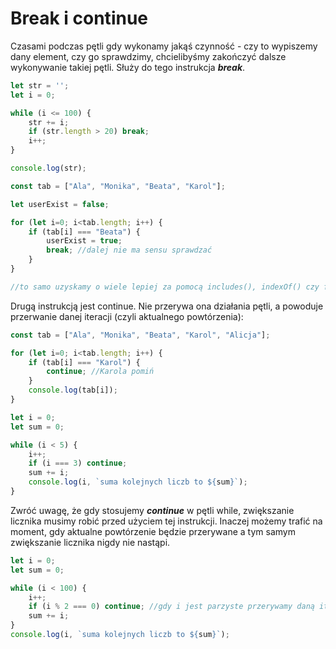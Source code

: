 # Break i continue

Czasami podczas pętli gdy wykonamy jakąś czynność - czy to wypiszemy dany element, czy go sprawdzimy, chcielibyśmy zakończyć dalsze wykonywanie takiej pętli. Służy do tego instrukcja ***break***.

```js
let str = '';
let i = 0;

while (i <= 100) {
    str += i;
    if (str.length > 20) break;
    i++;
}

console.log(str);
```

```js
const tab = ["Ala", "Monika", "Beata", "Karol"];

let userExist = false;

for (let i=0; i<tab.length; i++) {
    if (tab[i] === "Beata") {
        userExist = true;
        break; //dalej nie ma sensu sprawdzać
    }
}

//to samo uzyskamy o wiele lepiej za pomocą includes(), indexOf() czy findIndex()
```

Drugą instrukcją jest continue. Nie przerywa ona działania pętli, a powoduje przerwanie danej iteracji (czyli aktualnego powtórzenia):

```js
const tab = ["Ala", "Monika", "Beata", "Karol", "Alicja"];

for (let i=0; i<tab.length; i++) {
    if (tab[i] === "Karol") {
        continue; //Karola pomiń
    }
    console.log(tab[i]);
}
```

```js
let i = 0;
let sum = 0;

while (i < 5) {
    i++;
    if (i === 3) continue;
    sum += i;
    console.log(i, `suma kolejnych liczb to ${sum}`);
}
```

Zwróć uwagę, że gdy stosujemy ***continue*** w pętli while, zwiększanie licznika musimy robić przed użyciem tej instrukcji. Inaczej możemy trafić na moment, gdy aktualne powtórzenie będzie przerywane a tym samym zwiększanie licznika nigdy nie nastąpi.

```js
let i = 0;
let sum = 0;

while (i < 100) {
    i++;
    if (i % 2 === 0) continue; //gdy i jest parzyste przerywamy daną iterację i przechodzimy do następnej
    sum += i;
}
console.log(i, `suma kolejnych liczb to ${sum}`);
```